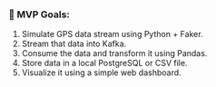 ### 🎯 MVP Goals:
1. Simulate GPS data stream using Python + Faker.
2. Stream that data into Kafka.
3. Consume the data and transform it using Pandas.
4. Store data in a local PostgreSQL or CSV file.
5. Visualize it using a simple web dashboard.
